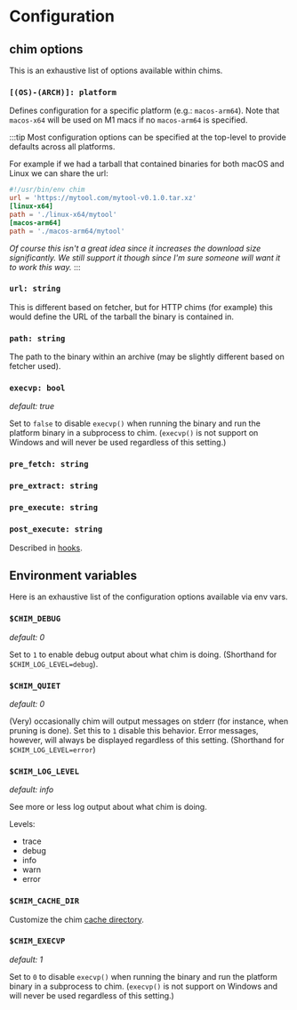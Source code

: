 # Configuration

## chim options

This is an exhaustive list of options available within chims.

### `[(OS)-(ARCH)]: platform`

Defines configuration for a specific platform (e.g.: `macos-arm64`). Note that `macos-x64` will
be used on M1 macs if no `macos-arm64` is specified.

:::tip
Most configuration options can be specified at the top-level to provide defaults across all
platforms.

For example if we had a tarball that contained binaries for both macOS and Linux we can share
the url:

```toml
#!/usr/bin/env chim
url = 'https://mytool.com/mytool-v0.1.0.tar.xz'
[linux-x64]
path = './linux-x64/mytool'
[macos-arm64]
path = './macos-arm64/mytool'
```

_Of course this isn't a great idea since it increases the download size significantly. We still support
it though since I'm sure someone will want it to work this way._
:::

### `url: string`

This is different based on fetcher, but for HTTP chims (for example) this would define the URL
of the tarball the binary is contained in.

### `path: string`

The path to the binary within an archive (may be slightly different based on fetcher used).

### `execvp: bool`

_default: true_

Set to `false` to disable `execvp()` when running the binary and run the platform binary in a subprocess to chim. (`execvp()` is not support on Windows and will never be used regardless of this setting.)

### `pre_fetch: string`

### `pre_extract: string`

### `pre_execute: string`

### `post_execute: string`

Described in [hooks](/docs/hooks).

## Environment variables

Here is an exhaustive list of the configuration options available via env vars.

### `$CHIM_DEBUG`

_default: 0_

Set to `1` to enable debug output about what chim is doing. (Shorthand for `$CHIM_LOG_LEVEL=debug`).

### `$CHIM_QUIET`

_default: 0_

(Very) occasionally chim will output messages on stderr (for instance, when pruning is done). Set
this to `1` disable this behavior. Error messages, however, will always be displayed regardless of this setting.
(Shorthand for `$CHIM_LOG_LEVEL=error`)

### `$CHIM_LOG_LEVEL`

_default: info_

See more or less log output about what chim is doing.

Levels:

- trace
- debug
- info
- warn
- error

### `$CHIM_CACHE_DIR`

Customize the chim [cache directory](/docs/cache-behavior).

### `$CHIM_EXECVP`

_default: 1_

Set to `0` to disable `execvp()` when running the binary and run the platform binary in a subprocess to chim. (`execvp()` is not support on Windows and will never be used regardless of this setting.)
